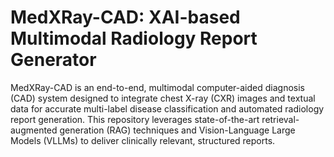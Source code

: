 # MedXRay-CAD: XAI-based Multimodal Radiology Report Generator
MedXRay-CAD is an end-to-end, multimodal computer-aided diagnosis (CAD) system designed to integrate chest X-ray (CXR) images and textual data for accurate multi-label disease classification and automated radiology report generation. This repository leverages state-of-the-art retrieval-augmented generation (RAG) techniques and Vision-Language Large Models (VLLMs) to deliver clinically relevant, structured reports.
